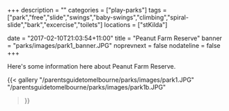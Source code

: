 +++
description = ""
categories = ["play-parks"]
tags = ["park","free","slide","swings","baby-swings","climbing","spiral-slide","bark","excercise","toilets"]
locations = ["stKilda"]

date = "2017-02-10T21:03:54+11:00"
title = "Peanut Farm Reserve"
banner = "parks/images/park1_banner.JPG"
noprevnext = false
nodateline = false
+++

Here's some information here about Peanut Farm Reserve.

{{< gallery
    "/parentsguidetomelbourne/parks/images/park1.JPG"
    "/parentsguidetomelbourne/parks/images/park1b.JPG"
>}}
